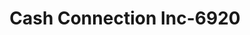 ---
f_zip-code: 60074
f_state-code: IL
title: Cash Connection Inc-6920
f_phone: 847-934-1002
f_city-only: Palatine
f_address: 20063 North Rand Road Palatine
f_location-unique-id: '6920'
slug: cash-connection-inc-6920
updated-on: '2024-05-30T13:46:58.046Z'
created-on: '2024-05-30T13:36:59.803Z'
published-on: '2024-05-30T13:54:32.469Z'
f_city-state: cms/city/palatine-il.md
f_company: cms/company/cash-connection-inc.md
f_state: cms/state/illinois.md
layout: '[payday-loan].html'
tags: payday-loan
---